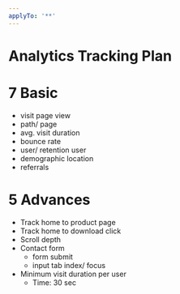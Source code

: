 ```yaml
---
applyTo: '**'
---
```

# Analytics Tracking Plan

# 7 Basic
- visit page view
- path/ page
- avg. visit duration
- bounce rate
- user/ retention user
- demographic location
- referrals

# 5 Advances
- Track home to product page
- Track home to download click
- Scroll depth
- Contact form
  - form submit
  - input tab index/ focus
- Minimum visit duration per user
  - Time: 30 sec